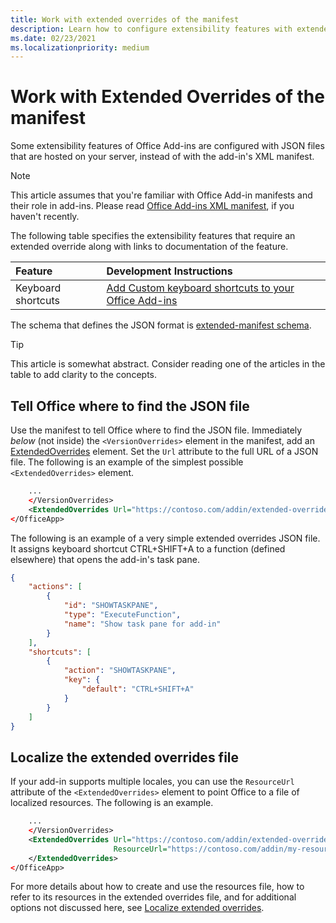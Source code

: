 ```yaml
---
title: Work with extended overrides of the manifest
description: Learn how to configure extensibility features with extended overrides of the manifest.
ms.date: 02/23/2021
ms.localizationpriority: medium
---
```


# Work with Extended Overrides of the manifest

Some extensibility features of Office Add-ins are configured with JSON files that are hosted on your server, instead of with the add-in's XML manifest.

> [!NOTE]
> This article assumes that you're familiar with Office Add-in manifests and their role in add-ins. Please read [Office Add-ins XML manifest](add-in-manifests.md), if you haven't recently.

The following table specifies the extensibility features that require an extended override along with links to documentation of the feature.

| Feature | Development Instructions |
| :----- | :----- |
| Keyboard shortcuts | [Add Custom keyboard shortcuts to your Office Add-ins](../design/keyboard-shortcuts.md) |

The schema that defines the JSON format is [extended-manifest schema](https://developer.microsoft.com/json-schemas/office-js/extended-manifest.schema.json).

> [!TIP]
> This article is somewhat abstract. Consider reading one of the articles in the table to add clarity to the concepts.

## Tell Office where to find the JSON file

Use the manifest to tell Office where to find the JSON file. Immediately *below* (not inside) the `<VersionOverrides>` element in the manifest, add an [ExtendedOverrides](../reference/manifest/extendedoverrides.md) element. Set the `Url` attribute to the full URL of a JSON file. The following is an example of the simplest possible `<ExtendedOverrides>` element.

```xml
    ...
    </VersionOverrides>  
    <ExtendedOverrides Url="https://contoso.com/addin/extended-overrides.json"></ExtendedOverrides>
</OfficeApp>
```

The following is an example of a very simple extended overrides JSON file. It assigns keyboard shortcut CTRL+SHIFT+A to a function (defined elsewhere) that opens the add-in's task pane.

```json
{
    "actions": [
        {
            "id": "SHOWTASKPANE",
            "type": "ExecuteFunction",
            "name": "Show task pane for add-in"
        }
    ],
    "shortcuts": [
        {
            "action": "SHOWTASKPANE",
            "key": {
                "default": "CTRL+SHIFT+A"
            }
        }
    ]
}
```

## Localize the extended overrides file

If your add-in supports multiple locales, you can use the `ResourceUrl` attribute of the `<ExtendedOverrides>` element to point Office to a file of localized resources. The following is an example.

```xml
    ...
    </VersionOverrides>  
    <ExtendedOverrides Url="https://contoso.com/addin/extended-overrides.json" 
                       ResourceUrl="https://contoso.com/addin/my-resources.json">
    </ExtendedOverrides>
</OfficeApp>
```

For more details about how to create and use the resources file, how to refer to its resources in the extended overrides file, and for additional options not discussed here, see [Localize extended overrides](localization.md#localize-extended-overrides).
